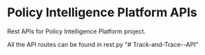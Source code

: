 # Policy Intelligence Platform APIs
Rest APIs for Policy Intelligence Platform project.

All the API routes can be found in rest.py
"# Track-and-Trace--API" 
